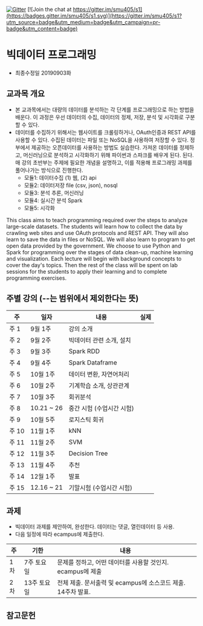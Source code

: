 [![Gitter](https://badges.gitter.im/smu405/s.svg)](https://gitter.im/smu405/s?utm_source=badge&utm_medium=badge&utm_campaign=pr-badge) [![Join the chat at https://gitter.im/smu405/s1](https://badges.gitter.im/smu405/s1.svg)](https://gitter.im/smu405/s1?utm_source=badge&utm_medium=badge&utm_campaign=pr-badge&utm_content=badge)

# 빅데이터 프로그래밍

* 최종수정일 20190903화

## 교과목 개요

* 본 교과목에서는 대량의 데이터를 분석하는 각 단계를 프로그래밍으로 하는 방법을 배운다.
이 과정은 우선 데이터의 수집, 데이터의 정제, 저장, 분석 및 시각화로 구분할 수
있다.
* 데이터를 수집하기 위해서는 웹사이트를 크롤링하거나, OAuth인증과 REST API를 사용할 수 있다.
수집된 데이터는 파일 또는 NoSQL을 사용하여 저장할 수 있다.
정부에서 제공하는 오픈데이터를 사용하는 방법도 실습한다.
가져온 데이터를 정제하고, 머신러닝으로 분석하고 시각화하기 위해 파이썬과 스파크를 배우게 된다.
된다. 매 강의 초반부는 주제에 필요한 개념을 설명하고, 이를 적용해 프로그래밍 과제를 풀어나가는 방식으로 진행한다.
    * 모듈1: 데이터수집 (1) 웹, (2) api
    * 모듈2: 데이터저장 file (csv, json), nosql
    * 모듈3: 분석 추론, 머신러닝
    * 모듈4: 실시간 분석 Spark
    * 모듈5: 시각화

This class aims to teach programming required over the steps to analyze large-scale datasets.
The students will learn how to collect the data by crawling web sites and use OAuth protocols and REST API.
They will also learn to save the data in files or NoSQL.
We will also learn to program to get open data provided by the government.
We choose to use Python and Spark for programming over the stages of data clean-up, machine learning and visualization.
Each lecture will begin with background concepts to cover the day's topics.
Then the rest of the class will be spent on lab sessions for the students to apply their learning and to complete programming exercises.

## 주별 강의 (--는 범위에서 제외한다는 뜻)

주 | 일자 | 내용 | 실제
-----|-----|-----|-----
주 1 |  9월 1주 | 강의 소개 
주 2 |  9월 2주 | 빅데이터 관련 소개, 설치
주 3 |  9월 3주 | Spark RDD
주 4 |  9월 4주 | Spark Dataframe
주 5 |  10월 1주 | 데이터 변환, 자연어처리
주 6 |  10월 2주 | 기계학습 소개, 상관관계
주 7 |  10월 3주 | 회귀분석
주 8 |  10.21 ~ 26 | 중간 시험 (수업시간 시험)
주 9 |  10월 5주 | 로지스틱 회귀
주 10 |  11월 1주 | kNN
주 11 |  11월 2주 | SVM
주 12 |  11월 3주 | Decision Tree
주 13 |  11월 4주 | 추천
주 14 |  12월 1주 | 발표
주 15 |  12.16 ~ 21 | 기말시험 (수업시간 시험)

## 과제
* 빅데이터 과제를 제안하여, 완성한다. 데이터는 댓글, 열린데이터 등 사용.
* 다음 일정에 따라 ecampus에 제출한다.

주 | 기한 | 내용
-----|-----|-----
1차 | 7주 토요일 | 문제를 정하고, 어떤 데이터를 사용할 것인지. ecampus에 제출
2차 | 13주 토요일 | 전체 제출. 문서출력 및 ecampus에 소스코드 제출. 14주차 발표.

## 참고문헌


